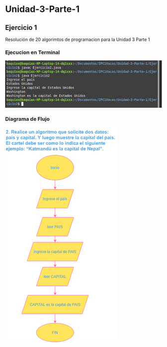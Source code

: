 # Unidad-3-Parte-1

## Ejercicio 1

Resolución de 20 algorimtos de programacion para la Unidad 3 Parte 1

### Ejecucion en Terminal

![Terminal](Ej2.png)

### Diagrama de Flujo

![Diagrama de flujo](2.png)

